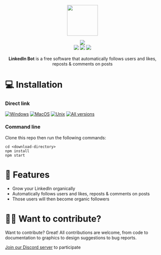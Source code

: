 <p align="center">
  <a href="https://somiibo.com/platforms/linkedin-bot">
    <img src="https://cdn.itwcreativeworks.com/assets/somiibo/images/logo/somiibo-brandmark-blue-x.svg" width="100px">
  </a>
</p>

<p align="center">
  <img src="https://img.shields.io/github/package-json/v/itw-creative-works/node-powertools.svg">
  <br>
  <img src="https://img.shields.io/npm/dm/node-powertools.svg">
  <img src="https://img.shields.io/website/https/itwcreativeworks.com.svg">
  <img src="https://img.shields.io/github/contributors/itw-creative-works/node-powertools.svg">
  <br>
  <br>
  <strong>LinkedIn Bot</strong> is a free software that automatically follows users and likes, reposts & comments on posts
</p>

# 💻 Installation
### Direct link
[![Windows](https://img.shields.io/badge/-Windows_x64-blue.svg?style=for-the-badge&logo=windows)](https://somiibo.com/download?download=windows)
[![MacOS](https://img.shields.io/badge/-MacOS-lightblue.svg?style=for-the-badge&logo=apple)](https://somiibo.com/download?download=macos)
[![Unix](https://img.shields.io/badge/-Linux/BSD-red.svg?style=for-the-badge&logo=linux)](https://somiibo.com/download?download=linux)
[![All versions](https://img.shields.io/badge/-All_Versions-lightgrey.svg?style=for-the-badge)](https://somiibo.com/download?download=null)

### Command line
Clone this repo then run the following commands:
```shell
cd <download-directory>
npm install
npm start
```

# 🎉 Features
- Grow your LinkedIn organically
- Automatically follows users and likes, reposts & comments on posts
- Those users will then become organic followers

# 🙋‍♂️ Want to contribute?
Want to contribute? Great! All contributions are welcome, from code to documentation to graphics to design suggestions to bug reports. 

[Join our Discord server](https://somiibo.com/discord) to participate
